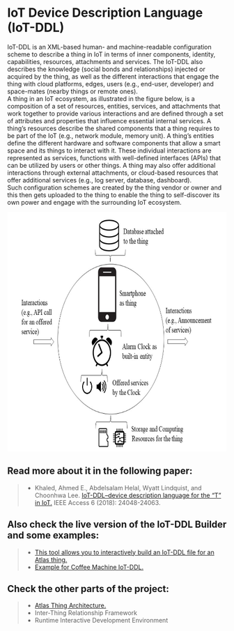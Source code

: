 # IoT Device Description Language (IoT-DDL)
IoT-DDL is an XML-based human- and machine-readable configuration scheme to describe a thing in IoT in terms of inner components, identity, capabilities, resources, attachments and services. The IoT-DDL also describes the knowledge (social bonds and relationships) injected or acquired by the thing, as well as the different interactions that engage the thing with cloud platforms, edges, users (e.g., end-user, developer) and space-mates (nearby things or remote ones). 
<br />
A thing in an IoT ecosystem, as illustrated in the figure below, is a composition of a set of resources, entities, services, and attachments that work together to provide various interactions and are defined through a set of attributes and properties that influence essential internal services. A thing’s resources describe the shared components that a thing requires to be part of the IoT (e.g., network module, memory unit). A thing’s entities define the different hardware and software components that allow a smart space and its things to interact with it. These individual interactions are represented as services, functions with well-defined interfaces (APIs) that can be utilized by users or other things. A thing may also offer additional interactions through external attachments, or cloud-based resources that offer additional services (e.g., log server, database, dashboard).
<br />
Such configuration schemes are created by the thing vendor or owner and this then gets uploaded to the thing to enable the thing to self-discover its own power and engage with the surrounding IoT ecosystem.


<p align="center">
  <img src="https://github.com/AtlasFramework/IoT-DDL/blob/master/Resources/ThingTaxnomy.jpg" width="700" height="550" title="The Architecture">
</p>

## Read more about it in the following paper:
> - Khaled, Ahmed E., Abdelsalam Helal, Wyatt Lindquist, and Choonhwa Lee. [IoT-DDL–device description language for the “T” in IoT.](https://ieeexplore.ieee.org/stamp/stamp.jsp?tp=&arnumber=8334820) IEEE Access 6 (2018): 24048-24063.


## Also check the live version of the IoT-DDL Builder and some examples:
> - [This tool allows you to interactively build an IoT-DDL file for an Atlas thing.](https://atlasframework.github.io/IoT-DDL/DDL_Builder/builder.html)
> - [Example for Coffee Machine IoT-DDL.](https://github.com/AtlasFramework/IoT-DDL/blob/master/Resources/Coffee_Machine_IoTDDL.xml)


## Check the other parts of the project:
> - [Atlas Thing Architecture.](https://github.com/AtlasFramework/Atlas-Thing-Architecture)
> - Inter-Thing Relationship Framework
> - Runtime Interactive Development Environment
 
 
